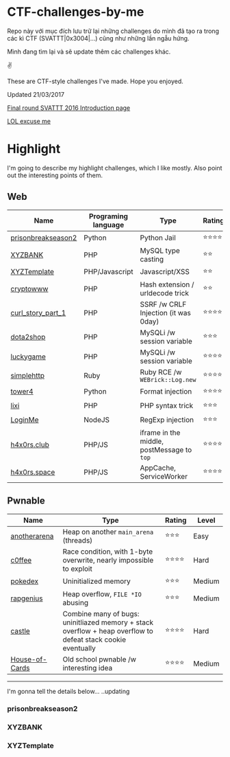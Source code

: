 # CTF-challenges-by-me

Repo này với mục đích lưu trữ lại những challenges do mình đã tạo ra trong các kì CTF (SVATTT|0x3004|...) cũng như những lần ngẫu hứng.

Mình đang tìm lại và sẽ update thêm các challenges khác.

✌

These are CTF-style challenges I've made. Hope you enjoyed.

Updated 21/03/2017


[Final round SVATTT 2016 Introduction page](https://l4wio.github.io/CTF-challenges-by-me/final.svattt.org/)


[LOL excuse me](http://i.imgur.com/kDkDHxr.jpg)


# Highlight
I'm going to describe my highlight challenges, which I like mostly. Also point out the interesting points of them.

## Web
Name | Programing language | Type | Rating | Level
--- | --- | --- | --- | --- |
[prisonbreakseason2](#prisonbreakseason2) | Python | Python Jail | ⭐⭐⭐⭐ | Hard
[XYZBANK](#XYZBANK) | PHP | MySQL type casting | ⭐⭐ | Medium 
[XYZTemplate](#XYZTemplate) | PHP/Javascript | Javascript/XSS | ⭐⭐ | Medium 
[cryptowww](#cryptowww) | PHP | Hash extension / urldecode trick | ⭐⭐ | Medium 
[curl_story_part_1](#curl_story_part_1) | PHP | SSRF /w CRLF Injection (it was 0day)  | ⭐⭐⭐⭐ | Medium
[dota2shop](#dota2shop) | PHP | MySQLi /w session variable | ⭐⭐⭐ | Medium
[luckygame](#luckygame) | PHP | MySQLi /w session variable | ⭐⭐⭐⭐ | Hard
[simplehttp](#simplehttp) | Ruby | Ruby RCE /w `WEBrick::Log.new` | ⭐⭐⭐⭐ | Hard
[tower4](#tower4) | Python | Format injection | ⭐⭐⭐⭐ | Medium
[lixi](lixi_2018) | PHP | PHP syntax trick | ⭐⭐⭐ | Medium
[LoginMe](0ctf_quals-2018/LoginMe) | NodeJS | RegExp injection | ⭐⭐⭐ | Easy
[h4x0rs.club](0ctf_quals-2018/h4x0rs.club) | PHP/JS | iframe in the middle, postMessage to `top` | ⭐⭐⭐⭐ | Hard
[h4x0rs.space](0ctf_quals-2018/h4x0rs.space) | PHP/JS | AppCache, ServiceWorker | ⭐⭐⭐⭐ | Hard


## Pwnable 
Name | Type | Rating | Level
--- | --- | --- | --- |
[anotherarena](#anotherarena) | Heap on another `main_arena` (threads) | ⭐⭐⭐ | Easy
[c0ffee](#c0ffee) | Race condition, with 1-byte overwrite, nearly impossible to exploit | ⭐⭐⭐⭐ | Hard
[pokedex](#pokedex) | Uninitialized memory | ⭐⭐⭐ | Medium
[rapgenius](#rapgenius) | Heap overflow, `FILE *IO` abusing | ⭐⭐⭐ | Medium
[castle](#castle) | Combine many of bugs: uninitliazed memory + stack overflow + heap overflow to defeat stack cookie eventually  | ⭐⭐⭐⭐ | Hard
[House-of-Cards](#0ctf_quals-2018/House-of-Cards) | Old school pwnable /w interesting idea | ⭐⭐⭐⭐ | Medium



---
I'm gonna tell the details below...
..updating

### prisonbreakseason2


### XYZBANK


### XYZTemplate
